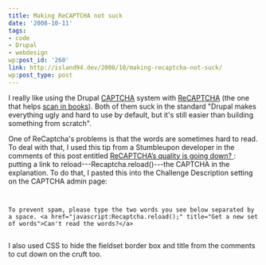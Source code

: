 ```yaml
---
title: Making ReCAPTCHA not suck
date: '2008-10-11'
tags:
- code
- Drupal
- webdesign
wp:post_id: '260'
link: http://island94.dev/2008/10/making-recaptcha-not-suck/
wp:post_type: post
---
```


<p> I really like using the Drupal <a href="http://drupal.org/project/captcha">CAPTCHA</a> system with <a href="http://drupal.org/project/recaptcha">ReCAPTCHA</a> (the one that helps <a href="http://recaptcha.net/">scan in books</a>).  Both of them suck in the standard "Drupal makes everything ugly and hard to use by default, but it's still easier than building something from scratch".</p>
<p>One of ReCaptcha's problems is that the words are sometimes hard to read.  To deal with that, I used this tip from a Stumbleupon developer in the comments of this post entitled <a href="http://a.wholelottanothing.org/2008/03/27/recaptchas-quality-is-going-down/">ReCAPTCHA’s quality is going down? </a>: putting a link to reload---Recaptcha.reload()---the CAPTCHA in the explanation.  To do that, I pasted this into the Challenge Description setting on the CAPTCHA admin page:</p>
<p><code><br />
To prevent spam, please type the two words you see below separated by a space. &lt;a href=&quot;javascript:Recaptcha.reload();&quot; title=&quot;Get a new set of words&quot;&gt;Can't read the words?&lt;/a&gt;<br />
</code></p>
<p>I also used CSS to hide the fieldset border box and title from the comments to cut down on the cruft too.</p>
